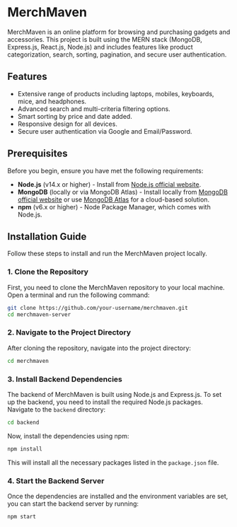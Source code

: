 # MerchMaven

MerchMaven is an online platform for browsing and purchasing gadgets and accessories. This project is built using the MERN stack (MongoDB, Express.js, React.js, Node.js) and includes features like product categorization, search, sorting, pagination, and secure user authentication.

## Features

- Extensive range of products including laptops, mobiles, keyboards, mice, and headphones.
- Advanced search and multi-criteria filtering options.
- Smart sorting by price and date added.
- Responsive design for all devices.
- Secure user authentication via Google and Email/Password.

## Prerequisites

Before you begin, ensure you have met the following requirements:

- **Node.js** (v14.x or higher) - Install from [Node.js official website](https://nodejs.org/).
- **MongoDB** (locally or via MongoDB Atlas) - Install locally from [MongoDB official website](https://www.mongodb.com/try/download/community) or use [MongoDB Atlas](https://www.mongodb.com/cloud/atlas) for a cloud-based solution.
- **npm** (v6.x or higher) - Node Package Manager, which comes with Node.js.

## Installation Guide

Follow these steps to install and run the MerchMaven project locally.

### 1. Clone the Repository

First, you need to clone the MerchMaven repository to your local machine. Open a terminal and run the following command:

```bash
git clone https://github.com/your-username/merchmaven.git
cd merchmaven-server
```


### 2. Navigate to the Project Directory

After cloning the repository, navigate into the project directory:

```bash
cd merchmaven
```

### 3. Install Backend Dependencies

The backend of MerchMaven is built using Node.js and Express.js. To set up the backend, you need to install the required Node.js packages. Navigate to the `backend` directory:

```bash
cd backend
```

Now, install the dependencies using npm:

```bash
npm install
```

This will install all the necessary packages listed in the `package.json` file.

### 4. Start the Backend Server

Once the dependencies are installed and the environment variables are set, you can start the backend server by running:

```bash
npm start
```